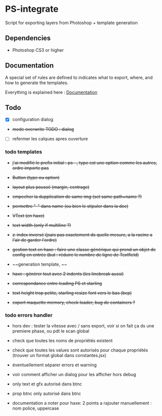 # PS-integrate

Script for exporting layers from Photoshop + template generation


## Dependencies

- Photoshop CS3 or higher


## Documentation

A special set of rules are defined to indicates what to export, where, and how to generate the templates.

Everything is explained here :
[Documentation](docs/DOCUMENTATION.md)




## Todo

- [x] configuration dialog
- ~~mode overwrite TODO : dialog~~
- [ ] refermer les calques apres ouverture



### todo templates

- ~~j'ai modifié le prefix initial : ps--, type est une option comme les autres, ordre importe pas~~
- ~~Button (type ou option)~~

- ~~layout plus poussé (margin, centrage)~~
- ~~empecher la dupplication de same img (set same path+name ?)~~
- ~~permettre "-" dans name (ou bien le stipuler dans la doc)~~
- ~~VText (en haxe)~~

- ~~text width (only if multiline ?)~~
	
- ~~z-index inversé (jsais pas exactement ds quelle mesure, a la racine a l'air de garder l'ordre)~~

- ~~gestion text en haxe : faire une classe générique qui prend un objet de config en entrée (but : réduire le nombre de ligne de Textfield)~~
	
- ~~generation template, ~~

- ~~haxe : générer tout avec 2 indents (les linebreak aussi)~~
	
- ~~correspondance entre leading PS et starling~~
- ~~text height trop petite, starling resize font vers le bas (bcp)~~
- ~~export maquette memory, check loader, bug de containers ?~~


	
### todo errors handler

- hors dev : tester la vitesse avec / sans export, voir si on fait ça ds une premiere phase, ou pdt le scan global
- check que toutes les noms de propriétés existent
- check que toutes les values sont autorisés pour chaque propriétés (trouver un format global dans constantes.jsx)
- éventuellement séparer errors et warning
- voir comment afficher un dialog pour les afficher hors debug
- only text et gfx autorisé dans btnc
- prop btnc only autorisé dans btnc

- documentation
	a noter pour haxe: 2 points a rajouter manuellement : nom police, uppercase


